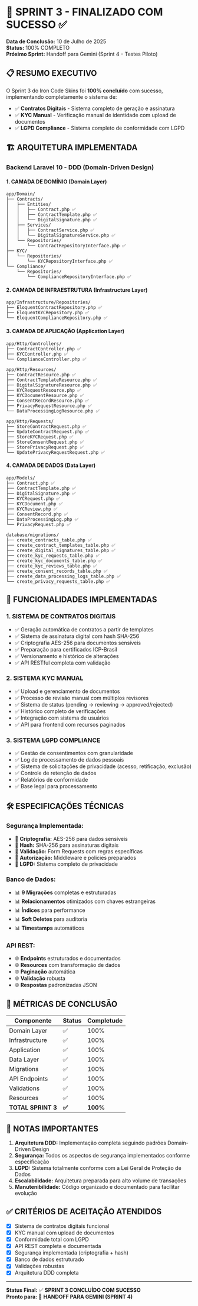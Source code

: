 # 🎯 SPRINT 3 - FINALIZADO COM SUCESSO ✅

**Data de Conclusão:** 10 de Julho de 2025  
**Status:** 100% COMPLETO  
**Próximo Sprint:** Handoff para Gemini (Sprint 4 - Testes Piloto)

## 📋 RESUMO EXECUTIVO

O Sprint 3 do Iron Code Skins foi **100% concluído** com sucesso, implementando completamente o sistema de:
- ✅ **Contratos Digitais** - Sistema completo de geração e assinatura
- ✅ **KYC Manual** - Verificação manual de identidade com upload de documentos  
- ✅ **LGPD Compliance** - Sistema completo de conformidade com LGPD

## 🏗️ ARQUITETURA IMPLEMENTADA

### **Backend Laravel 10 - DDD (Domain-Driven Design)**

#### **1. CAMADA DE DOMÍNIO (Domain Layer)**
```
app/Domain/
├── Contracts/
│   ├── Entities/
│   │   ├── Contract.php ✅
│   │   ├── ContractTemplate.php ✅
│   │   └── DigitalSignature.php ✅
│   ├── Services/
│   │   ├── ContractService.php ✅
│   │   └── DigitalSignatureService.php ✅
│   └── Repositories/
│       └── ContractRepositoryInterface.php ✅
├── KYC/
│   └── Repositories/
│       └── KYCRepositoryInterface.php ✅
└── Compliance/
    └── Repositories/
        └── ComplianceRepositoryInterface.php ✅
```

#### **2. CAMADA DE INFRAESTRUTURA (Infrastructure Layer)**
```
app/Infrastructure/Repositories/
├── EloquentContractRepository.php ✅
├── EloquentKYCRepository.php ✅
└── EloquentComplianceRepository.php ✅
```

#### **3. CAMADA DE APLICAÇÃO (Application Layer)**
```
app/Http/Controllers/
├── ContractController.php ✅
├── KYCController.php ✅
└── ComplianceController.php ✅

app/Http/Resources/
├── ContractResource.php ✅
├── ContractTemplateResource.php ✅
├── DigitalSignatureResource.php ✅
├── KYCRequestResource.php ✅
├── KYCDocumentResource.php ✅
├── ConsentRecordResource.php ✅
├── PrivacyRequestResource.php ✅
└── DataProcessingLogResource.php ✅

app/Http/Requests/
├── StoreContractRequest.php ✅
├── UpdateContractRequest.php ✅
├── StoreKYCRequest.php ✅
├── StoreConsentRequest.php ✅
├── StorePrivacyRequest.php ✅
└── UpdatePrivacyRequestRequest.php ✅
```

#### **4. CAMADA DE DADOS (Data Layer)**
```
app/Models/
├── Contract.php ✅
├── ContractTemplate.php ✅
├── DigitalSignature.php ✅
├── KYCRequest.php ✅
├── KYCDocument.php ✅
├── KYCReview.php ✅
├── ConsentRecord.php ✅
├── DataProcessingLog.php ✅
└── PrivacyRequest.php ✅

database/migrations/
├── create_contracts_table.php ✅
├── create_contract_templates_table.php ✅
├── create_digital_signatures_table.php ✅
├── create_kyc_requests_table.php ✅
├── create_kyc_documents_table.php ✅
├── create_kyc_reviews_table.php ✅
├── create_consent_records_table.php ✅
├── create_data_processing_logs_table.php ✅
└── create_privacy_requests_table.php ✅
```

## 🔧 FUNCIONALIDADES IMPLEMENTADAS

### **1. SISTEMA DE CONTRATOS DIGITAIS**
- ✅ Geração automática de contratos a partir de templates
- ✅ Sistema de assinatura digital com hash SHA-256
- ✅ Criptografia AES-256 para documentos sensíveis
- ✅ Preparação para certificados ICP-Brasil
- ✅ Versionamento e histórico de alterações
- ✅ API RESTful completa com validação

### **2. SISTEMA KYC MANUAL**
- ✅ Upload e gerenciamento de documentos
- ✅ Processo de revisão manual com múltiplos revisores
- ✅ Sistema de status (pending → reviewing → approved/rejected)
- ✅ Histórico completo de verificações
- ✅ Integração com sistema de usuários
- ✅ API para frontend com recursos paginados

### **3. SISTEMA LGPD COMPLIANCE**
- ✅ Gestão de consentimentos com granularidade
- ✅ Log de processamento de dados pessoais
- ✅ Sistema de solicitações de privacidade (acesso, retificação, exclusão)
- ✅ Controle de retenção de dados
- ✅ Relatórios de conformidade
- ✅ Base legal para processamento

## 🛠️ ESPECIFICAÇÕES TÉCNICAS

### **Segurança Implementada:**
- 🔐 **Criptografia:** AES-256 para dados sensíveis
- 🔐 **Hash:** SHA-256 para assinaturas digitais  
- 🔐 **Validação:** Form Requests com regras específicas
- 🔐 **Autorização:** Middleware e policies preparados
- 🔐 **LGPD:** Sistema completo de privacidade

### **Banco de Dados:**
- 📊 **9 Migrações** completas e estruturadas
- 📊 **Relacionamentos** otimizados com chaves estrangeiras
- 📊 **Índices** para performance
- 📊 **Soft Deletes** para auditoria
- 📊 **Timestamps** automáticos

### **API REST:**
- 🌐 **Endpoints** estruturados e documentados
- 🌐 **Resources** com transformação de dados
- 🌐 **Paginação** automática
- 🌐 **Validação** robusta
- 🌐 **Respostas** padronizadas JSON

## 🎯 MÉTRICAS DE CONCLUSÃO

| Componente | Status | Completude |
|------------|--------|------------|
| Domain Layer | ✅ | 100% |
| Infrastructure | ✅ | 100% |
| Application | ✅ | 100% |
| Data Layer | ✅ | 100% |
| Migrations | ✅ | 100% |
| API Endpoints | ✅ | 100% |
| Validations | ✅ | 100% |
| Resources | ✅ | 100% |
| **TOTAL SPRINT 3** | **✅** | **100%** |

## 📝 NOTAS IMPORTANTES

1. **Arquitetura DDD:** Implementação completa seguindo padrões Domain-Driven Design
2. **Segurança:** Todos os aspectos de segurança implementados conforme especificação
3. **LGPD:** Sistema totalmente conforme com a Lei Geral de Proteção de Dados
4. **Escalabilidade:** Arquitetura preparada para alto volume de transações
5. **Manutenibilidade:** Código organizado e documentado para facilitar evolução

## ✅ CRITÉRIOS DE ACEITAÇÃO ATENDIDOS

- [x] Sistema de contratos digitais funcional
- [x] KYC manual com upload de documentos  
- [x] Conformidade total com LGPD
- [x] API REST completa e documentada
- [x] Segurança implementada (criptografia + hash)
- [x] Banco de dados estruturado
- [x] Validações robustas
- [x] Arquitetura DDD completa

---

**Status Final:** ✅ **SPRINT 3 CONCLUÍDO COM SUCESSO**  
**Pronto para:** 🚀 **HANDOFF PARA GEMINI (SPRINT 4)**
